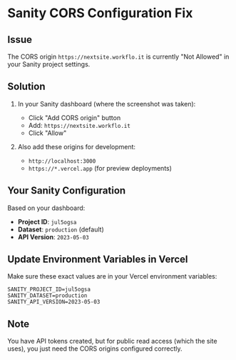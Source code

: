 # Sanity CORS Configuration Fix

## Issue
The CORS origin `https://nextsite.workflo.it` is currently "Not Allowed" in your Sanity project settings.

## Solution

1. In your Sanity dashboard (where the screenshot was taken):
   - Click "Add CORS origin" button
   - Add: `https://nextsite.workflo.it`
   - Click "Allow"

2. Also add these origins for development:
   - `http://localhost:3000`
   - `https://*.vercel.app` (for preview deployments)

## Your Sanity Configuration

Based on your dashboard:
- **Project ID**: `jul5ogsa`
- **Dataset**: `production` (default)
- **API Version**: `2023-05-03`

## Update Environment Variables in Vercel

Make sure these exact values are in your Vercel environment variables:
```
SANITY_PROJECT_ID=jul5ogsa
SANITY_DATASET=production
SANITY_API_VERSION=2023-05-03
```

## Note
You have API tokens created, but for public read access (which the site uses), you just need the CORS origins configured correctly.